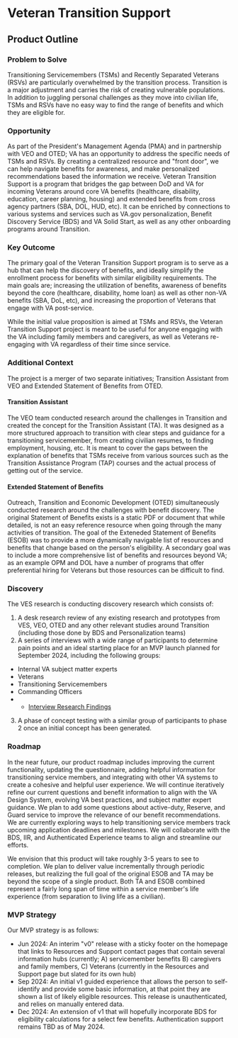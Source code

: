 # Veteran Transition Support
## Product Outline

### Problem to Solve
Transitioning Servicemembers (TSMs) and Recently Separated Veterans (RSVs) are particularly overwhelmed by the transition process. Transition is a major adjustment and carries the risk of creating vulnerable populations. In addition to juggling personal challenges as they move into civilian life, TSMs and RSVs have no easy way to find the range of benefits and which they are eligible for. 

### Opportunity
As part of the President's Management Agenda (PMA) and in partnership with VEO and OTED; VA has an opportunity to address the specific needs of TSMs and RSVs. By creating a centralized resource and "front door", we can help navigate benefits for awareness, and make personalized recommendations based the information we receive. Veteran Transition Support is a program that bridges the gap between DoD and VA for incoming Veterans around core VA benefits (healthcare, disability, education, career planning, housing) and extended benefits from cross agency partners (SBA, DOL, HUD, etc). It can be enriched by connections to various systems and services such as VA.gov personalization, Benefit Discovery Service (BDS) and VA Solid Start, as well as any other onboarding programs around Transition.

### Key Outcome
The primary goal of the Veteran Transition Support program is to serve as a hub that can help the discovery of benefits, and ideally simplify the enrollment process for benefits with similar eligibility requirements. The main goals are; increasing the utilization of benefits, awareness of benefits beyond the core (healthcare, disability, home loan) as well as other non-VA benefits (SBA, DoL, etc), and increasing the proportion of Veterans that engage with VA post-service.

While the initial value proposition is aimed at TSMs and RSVs, the Veteran Transition Support project is meant to be useful for anyone engaging with the VA including family members and caregivers, as well as Veterans re-engaging with VA regardless of their time since service.

### Additional Context
The project is a merger of two separate initiatives; Transition Assistant from VEO and Extended Statement of Benefits from OTED.

#### Transition Assistant
The VEO team conducted research around the challenges in Transition and created the concept for the Transition Assistant (TA). It was designed as a more structured approach to transition with clear steps and guidance for a transitioning servicemember, from creating civilian resumes, to finding employment, housing, etc. It is meant to cover the gaps between the explanation of benefits that TSMs receive from various sources such as the Transition Assistance Program (TAP) courses and the actual process of getting out of the service.

#### Extended Statement of Benefits
Outreach, Transition and Economic Development (OTED) simultaneously conducted research around the challenges with benefit discovery. The original Statement of Benefits exists is a static PDF or document that while detailed, is not an easy reference resource when going through the many activities of transition. The goal of the Exteneded Statement of Benefits (ESOB) was to provide a more dynamically navigable list of resources and benefits that change based on the person's eligibility. A secondary goal was to include a more comprehensive list of benefits and resources beyond VA; as an example OPM and DOL have a number of programs that offer preferential hiring for Veterans but those resources can be difficult to find.

### Discovery

The VES research is conducting discovery research which consists of: 
1. A desk research review of any existing research and prototypes from VES, VEO, OTED and any other relevant studies around Transition (including those done by BDS and Personalization teams) 
2. A series of interviews with a wide range of participants to determine pain points and an ideal starting place for an MVP launch planned for September 2024, including the following groups: 
+ Internal VA subject matter experts
+ Veterans
+ Transitioning Servicemembers
+ Commanding Officers
+ + [Interview Research Findings]([https://pages.github.com/](https://github.com/department-of-veterans-affairs/va.gov-team/blob/master/products/vet-transition-support/research/2024-02-discovery/research-findings.md))
3. A phase of concept testing with a similar group of participants to phase 2 once an initial concept has been generated.

### Roadmap
In the near future, our product roadmap includes improving the current functionality, updating the questionnaire, adding helpful information for transitioning service members, and integrating with other VA systems to create a cohesive and helpful user experience. We will continue iteratively refine our current questions and benefit information to align with the VA Design System, evolving VA best practices, and subject matter expert guidance. We plan to add some questions about active-duty, Reserve, and Guard service to improve the relevance of our benefit recommendations. We are currently exploring ways to help transitioning service members track upcoming application deadlines and milestones. We will collaborate with the BDS, IIR, and Authenticated Experience teams to align and streamline our efforts.

We envision that this product will take roughly 3-5 years to see to completion. We plan to deliver value incrementally through periodic releases, but realizing the full goal of the original ESOB and TA may be beyond the scope of a single product. Both TA and ESOB combined represent a fairly long span of time within a service member's life experience (from separation to living life as a civilian).

### MVP Strategy
Our MVP strategy is as follows:
+ Jun 2024: An interim "v0" release with a sticky footer on the homepage that links to Resources and Support contact pages that contain several information hubs (currently; A) servicemember benefits B) caregivers and family members, C) Veterans (currently in the Resources and Support page but slated for its own hub)
+ Sep 2024: An initial v1 guided experience that allows the person to self-identify and provide some basic information, at that point they are shown a list of likely eligible resources. This release is unauthenticated, and relies on manually entered data.
+ Dec 2024: An extension of v1 that will hopefully incorporate BDS for eligibility calculations for a select few benefits. Authentication support remains TBD as of May 2024.
